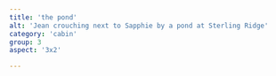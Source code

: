 ```yaml
---
title: 'the pond'
alt: 'Jean crouching next to Sapphie by a pond at Sterling Ridge'
category: 'cabin'
group: 3
aspect: '3x2'

---
```

